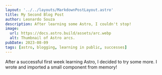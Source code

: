 ```yaml
---
layout: '../../layouts/MarkdownPostLayout.astro'
title: My Second Blog Post
author: Leonardo Souza
description: After learning some Astro, I couldn't stop!
image:
  url: https://docs.astro.build/assets/arc.webp
  alt: Thumbnail of Astro arcs.
pubDate: 2023-08-09
tags: [astro, blogging, learning in public, successes]
---
```


After a successful first week learning Astro, I decided to try some more. I wrote and imported a small component from memory!